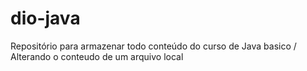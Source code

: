 # dio-java
Repositório para armazenar todo conteúdo do curso de Java basico /
Alterando o conteudo de um arquivo local